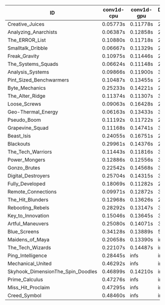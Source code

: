 |ID|conv1d-cpu|conv1d-gpu|DWSPConv2D-gpu|gemm-gpu|avg|
|-|-|-|-|-|-|
|Creative_Juices|0.05773s|0.11778s|2.85961s|1.71360s|1.18718s|
|Analyzing_Anarchists|0.06387s|0.12858s|2.85878s|1.80883s|1.21502s|
|The_ERROR_List|0.10880s|0.11718s|2.91117s|1.77945s|1.22915s|
|Smalltalk_Dribble|0.06667s|0.11329s|2.91418s|1.82642s|1.23014s|
|Freak_Gravity|0.10975s|0.11446s|2.92672s|1.77898s|1.23247s|
|The_Systems_Squads|0.06624s|0.11148s|2.94644s|1.81908s|1.23581s|
|Analysis_Systems|0.09866s|0.11900s|3.03999s|1.69161s|1.23732s|
|Pint_Sized_Benchwarmers|0.10487s|0.13455s|2.94860s|1.77609s|1.24103s|
|Byte_Mechanics|0.25233s|0.14221s|2.82045s|1.78203s|1.24926s|
|The_Alter_Ridge|0.11374s|0.11307s|3.02418s|1.77164s|1.25566s|
|Loose_Screws|0.09063s|0.16428s|2.89667s|1.89254s|1.26103s|
|Geo-Thermal_Energy|0.06163s|0.13433s|3.08862s|1.77295s|1.26438s|
|Pseudo_Boom|0.11192s|0.11722s|2.98357s|1.84788s|1.26515s|
|Grapevine_Squad|0.11168s|0.14741s|3.00651s|1.84051s|1.27653s|
|Beast_Isis|0.24055s|0.16751s|2.85410s|1.93073s|1.29822s|
|Blackouts|0.29961s|0.14376s|2.85981s|1.90045s|1.30091s|
|The_Tech_Warriors|0.11443s|0.11816s|3.14235s|1.84909s|1.30601s|
|Power_Mongers|0.12886s|0.12556s|3.13578s|1.84263s|1.30821s|
|Gonzo_Brutes|0.22542s|0.14568s|3.10508s|1.80430s|1.32012s|
|Digital_Destroyers|0.25704s|0.14315s|3.08868s|1.85329s|1.33554s|
|Fully_Developed|0.18069s|0.11282s|2.85918s|2.24275s|1.34886s|
|Remote_Connections|0.09971s|0.12872s|3.27510s|2.13179s|1.40883s|
|The_Hit_Blunders|0.12968s|0.13626s|2.86866s|2.57638s|1.42775s|
|Rebooting_Rebels|0.28292s|0.13147s|3.05948s|2.57977s|1.51341s|
|Key_to_Innovation|0.15046s|0.13645s|3.17450s|2.59240s|1.51345s|
|Artful_Maneuvers|0.25080s|0.14071s|3.68215s|2.51715s|1.64770s|
|Blue_Screens|0.34128s|0.13889s|5.81280s|2.44400s|2.18424s|
|Maidens_of_Maya|0.20658s|0.13390s|infs|infs|infs|
|The_Tech_Wizards|0.22107s|0.14487s|infs|2.66846s|infs|
|Ping_Intelligence|0.28445s|infs|infs|4.47921s|infs|
|Mechanical_United|0.46292s|infs|infs|4.45717s|infs|
|Skyhook_DimensionThe_Spin_Doodles|0.46899s|0.14210s|infs|infs|infs|
|Prime_Calculus|0.47276s|infs|infs|4.56172s|infs|
|Miss_Hit_Proclaim|0.47295s|infs|infs|4.55726s|infs|
|Creed_Symbol|0.48460s|infs|infs|4.42794s|infs|
